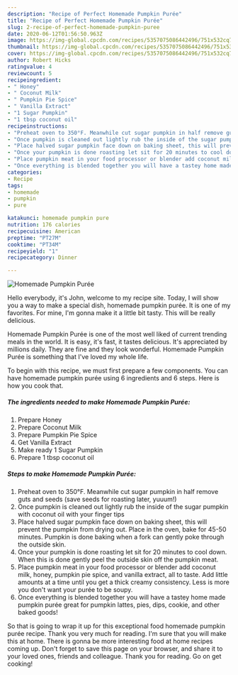 ```yaml
---
description: "Recipe of Perfect Homemade Pumpkin Purée"
title: "Recipe of Perfect Homemade Pumpkin Purée"
slug: 2-recipe-of-perfect-homemade-pumpkin-puree
date: 2020-06-12T01:56:50.963Z
image: https://img-global.cpcdn.com/recipes/5357075086442496/751x532cq70/homemade-pumpkin-puree-recipe-main-photo.jpg
thumbnail: https://img-global.cpcdn.com/recipes/5357075086442496/751x532cq70/homemade-pumpkin-puree-recipe-main-photo.jpg
cover: https://img-global.cpcdn.com/recipes/5357075086442496/751x532cq70/homemade-pumpkin-puree-recipe-main-photo.jpg
author: Robert Hicks
ratingvalue: 4
reviewcount: 5
recipeingredient:
- " Honey"
- " Coconut Milk"
- " Pumpkin Pie Spice"
- " Vanilla Extract"
- "1 Sugar Pumpkin"
- "1 tbsp coconut oil"
recipeinstructions:
- "Preheat oven to 350°F. Meanwhile cut sugar pumpkin in half remove guts and seeds (save seeds for roasting later, yuuum!)"
- "Once pumpkin is cleaned out lightly rub the inside of the sugar pumpkin with coconut oil with your finger tips"
- "Place halved sugar pumpkin face down on baking sheet, this will prevent the pumpkin from drying out. Place in the oven, bake for 45-50 minutes. Pumpkin is done baking when a fork can gently poke through the outside skin."
- "Once your pumpkin is done roasting let sit for 20 minutes to cool down. When this is done gently peel the outside skin off the pumpkin meat."
- "Place pumpkin meat in your food processor or blender add coconut milk, honey, pumpkin pie spice, and vanilla extract, all to taste. Add little amounts at a time until you get a thick creamy consistency. Less is more you don&#39;t want your purée to be soupy."
- "Once everything is blended together you will have a tastey home made pumpkin purée great for pumpkin lattes, pies, dips, cookie, and other baked goods!"
categories:
- Recipe
tags:
- homemade
- pumpkin
- pure

katakunci: homemade pumpkin pure 
nutrition: 176 calories
recipecuisine: American
preptime: "PT27M"
cooktime: "PT34M"
recipeyield: "1"
recipecategory: Dinner

---
```



![Homemade Pumpkin Purée](https://img-global.cpcdn.com/recipes/5357075086442496/751x532cq70/homemade-pumpkin-puree-recipe-main-photo.jpg)

Hello everybody, it's John, welcome to my recipe site. Today, I will show you a way to make a special dish, homemade pumpkin purée. It is one of my favorites. For mine, I'm gonna make it a little bit tasty. This will be really delicious.

Homemade Pumpkin Purée is one of the most well liked of current trending meals in the world. It is easy, it's fast, it tastes delicious. It's appreciated by millions daily. They are fine and they look wonderful. Homemade Pumpkin Purée is something that I've loved my whole life.




To begin with this recipe, we must first prepare a few components. You can have homemade pumpkin purée using 6 ingredients and 6 steps. Here is how you cook that.

##### The ingredients needed to make Homemade Pumpkin Purée:

1. Prepare  Honey
1. Prepare  Coconut Milk
1. Prepare  Pumpkin Pie Spice
1. Get  Vanilla Extract
1. Make ready 1 Sugar Pumpkin
1. Prepare 1 tbsp coconut oil




##### Steps to make Homemade Pumpkin Purée:

1. Preheat oven to 350°F. Meanwhile cut sugar pumpkin in half remove guts and seeds (save seeds for roasting later, yuuum!)
1. Once pumpkin is cleaned out lightly rub the inside of the sugar pumpkin with coconut oil with your finger tips
1. Place halved sugar pumpkin face down on baking sheet, this will prevent the pumpkin from drying out. Place in the oven, bake for 45-50 minutes. Pumpkin is done baking when a fork can gently poke through the outside skin.
1. Once your pumpkin is done roasting let sit for 20 minutes to cool down. When this is done gently peel the outside skin off the pumpkin meat.
1. Place pumpkin meat in your food processor or blender add coconut milk, honey, pumpkin pie spice, and vanilla extract, all to taste. Add little amounts at a time until you get a thick creamy consistency. Less is more you don&#39;t want your purée to be soupy.
1. Once everything is blended together you will have a tastey home made pumpkin purée great for pumpkin lattes, pies, dips, cookie, and other baked goods!




So that is going to wrap it up for this exceptional food homemade pumpkin purée recipe. Thank you very much for reading. I'm sure that you will make this at home. There is gonna be more interesting food at home recipes coming up. Don't forget to save this page on your browser, and share it to your loved ones, friends and colleague. Thank you for reading. Go on get cooking!
